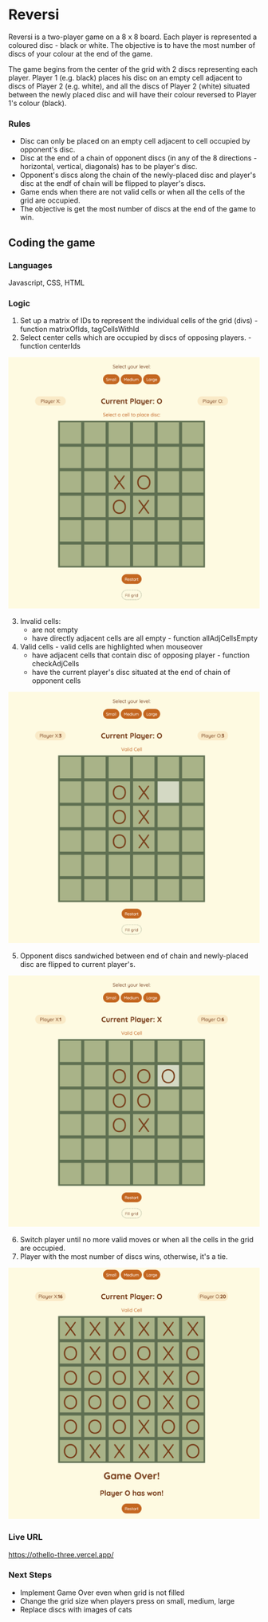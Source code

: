 # Reversi

Reversi is a two-player game on a 8 x 8 board. Each player is represented a coloured disc - black or white. The objective is to have the most number of discs of your colour at the end of the game.

The game begins from the center of the grid with 2 discs representing each player. Player 1 (e.g. black) places his disc on an empty cell adjacent to discs of Player 2 (e.g. white), and all the discs of Player 2 (white) situated between the newly placed disc and will have their colour reversed to Player 1's colour (black).

### Rules

- Disc can only be placed on an empty cell adjacent to cell occupied by opponent's disc.
- Disc at the end of a chain of opponent discs (in any of the 8 directions - horizontal, vertical, diagonals) has to be player's disc.
- Opponent's discs along the chain of the newly-placed disc and player's disc at the endf of chain will be flipped to player's discs.
- Game ends when there are not valid cells or when all the cells of the grid are occupied.
- The objective is get the most number of discs at the end of the game to win.

## Coding the game

### Languages

Javascript, CSS, HTML

### Logic

1.  Set up a matrix of IDs to represent the individual cells of the grid (divs) - function matrixOfIds, tagCellsWithId
2.  Select center cells which are occupied by discs of opposing players. - function centerIds

![Alt text](public/screenshot-01.png)

3.  Invalid cells:
    - are not empty
    - have directly adjacent cells are all empty - function allAdjCellsEmpty
4.  Valid cells - valid cells are highlighted when mouseover
    - have adjacent cells that contain disc of opposing player - function checkAdjCells
    - have the current player's disc situated at the end of chain of opponent cells

![Alt text](public/screenshot-02.png)

5.  Opponent discs sandwiched between end of chain and newly-placed disc are flipped to current player's.

![Alt text](public/screenshot-03.png)

6.  Switch player until no more valid moves or when all the cells in the grid are occupied.
7.  Player with the most number of discs wins, otherwise, it's a tie.

![Alt text](public/screenshot-04.png)

### Live URL

https://othello-three.vercel.app/

### Next Steps

- Implement Game Over even when grid is not filled
- Change the grid size when players press on small, medium, large
- Replace discs with images of cats
